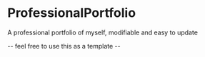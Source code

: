 # ProfessionalPortfolio
A professional portfolio of myself, modifiable and easy to update

-- feel free to use this as a template --
